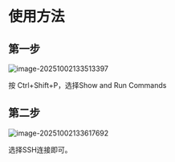 # 使用方法

## 第一步

![image-20251002133513397](C:\Users\328\AppData\Roaming\Typora\typora-user-images\image-20251002133513397.png)

按 Ctrl+Shift+P，选择Show and Run Commands

## 第二步

![image-20251002133617692](C:\Users\328\AppData\Roaming\Typora\typora-user-images\image-20251002133617692.png)

选择SSH连接即可。